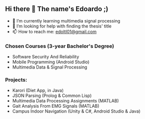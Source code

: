 ## Hi there 👋 The name's Edoardo ;)

- 🌱 I’m currently learning multimedia signal processing
- 🤔 I’m looking for help with finding the thesis' title
- 📫 How to reach me: edoltl01@gmail.com

### Chosen Courses (3-year Bachelor's Degree)
- Software Security And Reliability
- Mobile Programming (Android Studio)
- Multimedia Data & Signal Processing

### Projects: 
- Karori (Diet App, in Java)
- JSON Parsing (Prolog & Common Lisp)
- Multimedia Data Processing Assignments (MATLAB)
- Gait Analysis From EMG Signals (MATLAB)
- Campus Indoor Navigation (Unity & C#, Android Studio & Java)
